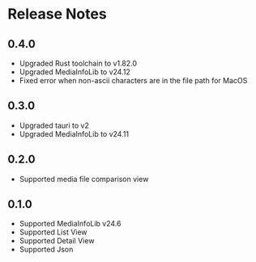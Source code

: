 # Release Notes

## 0.4.0

* Upgraded Rust toolchain to v1.82.0
* Upgraded MediaInfoLib to v24.12
* Fixed error when non-ascii characters are in the file path for MacOS

## 0.3.0

* Upgraded tauri to v2
* Upgraded MediaInfoLib to v24.11

## 0.2.0

* Supported media file comparison view

## 0.1.0

* Supported MediaInfoLib v24.6
* Supported List View
* Supported Detail View
* Supported Json
